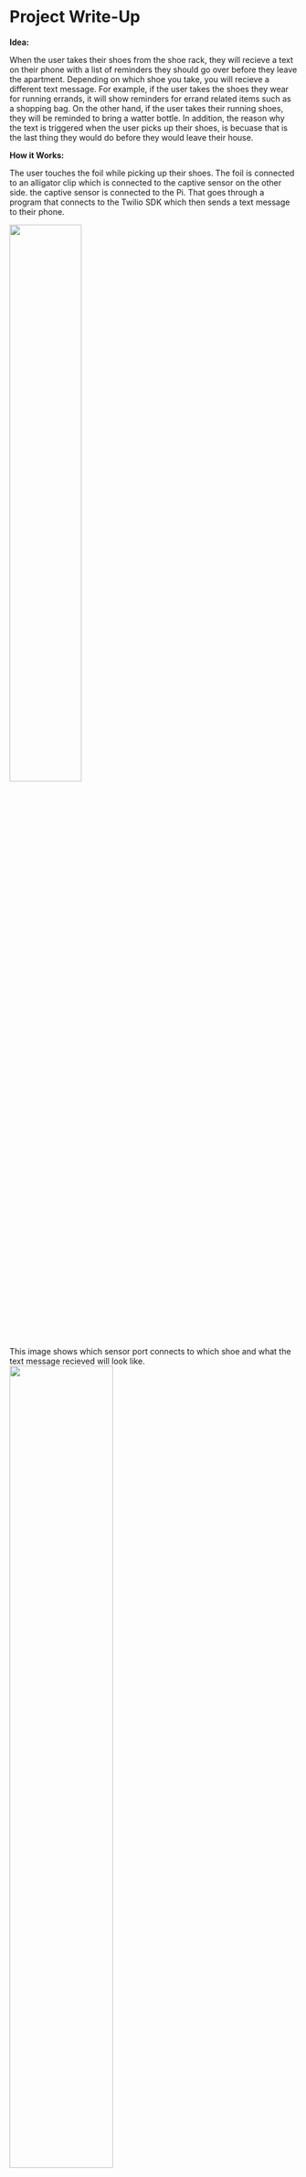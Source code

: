 # Project Write-Up

**Idea:** 

When the user takes their shoes from the shoe rack, they will recieve a text on their phone with a list of reminders they should go over before they leave the apartment. Depending on which shoe you take, you will recieve a different text message. For example, if the user takes the shoes they wear for running errands, it will show reminders for errand related items such as a shopping bag. On the other hand, if the user takes their running shoes, they will be reminded to bring a watter bottle. In addition, the reason why the text is triggered when the user picks up their shoes, is becuase that is the last thing they would do before they would leave their house. 

**How it Works:**

The user touches the foil while picking up their shoes. The foil is connected to an alligator clip which is connected to the captive sensor on the other side. the captive sensor is connected to the Pi. That goes through a program that connects to the Twilio SDK which then sends a text message to their phone. 

<img src="https://user-images.githubusercontent.com/61363525/205417646-b4927013-5858-42e4-bcc1-654fcab4b4cf.jpg" width=50% height=50%>

This image shows which sensor port connects to which shoe and what the text message recieved will look like. 
<img src="https://user-images.githubusercontent.com/61363525/205475390-b615475f-1477-4f41-90e3-b5f1f476f208.jpeg" width=60% height=60%>

**Progress:**

I first started with what I created from assignment 6. I then did a lot of research on the possibilities on sending text messages from the pi. From that research I learned that there is a Twilio SDK that could be used. The first time I tried it it worked! But there was a problem, the text messages from the free account included the phrase "Sent from your Twilio trial account" before the message you wanted to send. This is what the message looked like:

<img src="https://user-images.githubusercontent.com/61363525/206934296-c84a2f93-1209-4863-b752-588adb109dc3.PNG" width=30% height=30%>

It made the message look very impersonal and a bit awkward. So, I purchased the permium version which got rid of that first phrase and sent the text the way I wanted it to look. After that, I focused more on makeing sure the messages were personal becuase they would be generated for that specific person so I started all of them with "Hey [insert user name]". In addition I added "your" in reference to the list to keep with the personal tone. In one of the first renditions of the texts, it looked like this:

<img src="https://user-images.githubusercontent.com/61363525/205475618-d25042cd-2d61-4ac2-9700-645bcdf3c6e6.jpeg" width=30% height=30%>

Although this looked pretty good, I wanted to make sure that the specific use of the shoe was highlighted just incase the user skims that part of the message. So, when I created different reminders for different shoes, I added emojis to make sure the reminder for the task name stands out to catch the user's attention.

**Set Up:**

I hid the pi by putting it in a bin that looks like it already belongs on the shoe rack. I put the shoes on the rack below it and hung the alligator clips above the shoes. The shoe rack is also right beside the door becuase the user would be leaving the apartment after they get their shoes.

<img src="https://user-images.githubusercontent.com/61363525/205475093-2489d131-a639-401e-a0fe-4bac0081091b.jpg" width=30% height=30%>


**Video Demonstration:**

Scenario 1: You are you are going on a jog

https://drive.google.com/file/d/1iOUbULt2YdQoWRARsVMJ0mi3UDfRT_9s/view?usp=sharing


Scenario 2: You are you are taking your dog on a walk

https://drive.google.com/file/d/1T-KUsDiQJasNR0t9AY4PDu1TwHE8s0rL/view?usp=sharing

Scenario 3: You are you are running errands 

https://drive.google.com/file/d/12yarIZa-DF5XJiBtAu0IccZml6kKdj35/view?usp=sharing

Special guest: My dog decided to join the filming of one of my videos

https://user-images.githubusercontent.com/61363525/205474836-2f9f13ac-792e-4c9f-ada0-0181a3ab63d9.MOV


**Reflection:**

What have you learned or wish you knew at the start?

I learned that the pi had a lot more capabilities than I thought. I also I learned the pi can be a very useful tool for everyday life, especially if it was used as some sort of reminder system for everyday life that the user can adapt to what they like. in addition,  learned to expand on my ideas more, so that they can be used within one or more scenario. For example, once I got my feedback about how I could customize the reminder for each different shoe, it opened a whole new world of possibilities of what the project could be used for.

**Teammates:** 

I did this on my own.

# Project Plan 

**Big idea:** 

The big idea is that when you take your shoes from the shoe rack, you get a text on your phone reminding you to take your keys before you leave. It can also send a text message to other people in the apartment that you are leaving.

This idea is an improvement from my idea in Lab 6. Instead of only having one shoe on the shoe rack trigger the message, I want it to trigger the message whenever any shoes are taken off the rack. 

**Timeline:**
11/17: Get extra alligator clips 
11/29: Have a working prototype (code has to work)
12/02: Finish concealment for the laptop and pi 
12/04: Finish filming
12/05: Finish ppt
12/07: Finish writeup

**Parts needed:**
Extra alligator clips


**Risks/contingencies:** 
Risks: never tried to send a text from pi to phone before but I have seen it done before. I am also not sure if the pi will be able to send a text to a phone that is not on the same internet as the pi or not in it vicinity.


**Fall-back plan:** 
Instead of text messages, have it connect to Tinkerbelle or some sort of hosted webpage that can be accessed on the phone. I could also just have it text my phone instead of others that are not in the vicinity of the pi.





